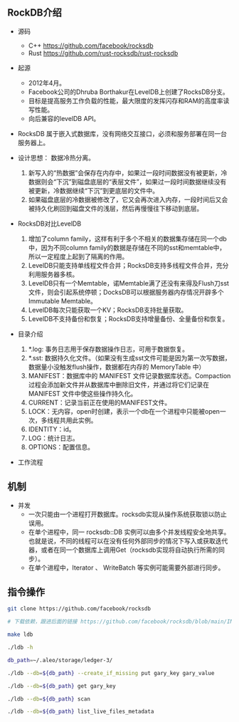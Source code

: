 ## RockDB介绍

- 源码 
    - C++   https://github.com/facebook/rocksdb
    - Rust https://github.com/rust-rocksdb/rust-rocksdb

- 起源 
    - 2012年4月。
    - Facebook公司的Dhruba Borthakur在LevelDB上创建了RocksDB分支。
    - 目标是提高服务工作负载的性能，最大限度的发挥闪存和RAM的高度率读写性能。
    - 向后兼容的levelDB API。

- RocksDB 属于嵌入式数据库，没有网络交互接口，必须和服务部署在同一台服务器上。

- 设计思想： 数据冷热分离。
    1. 新写入的“热数据”会保存在内存中，如果过一段时间数据没有被更新，冷数据则会“下沉”到磁盘底层的“表层文件”，如果过一段时间数据继续没有被更新，冷数据继续“下沉”到更底层的文件中。
    2. 如果磁盘底层的冷数据被修改了，它又会再次进入内存，一段时间后又会被持久化刷回到磁盘文件的浅层，然后再慢慢往下移动到底层。

- RocksDB对比LevelDB
    1. 增加了column family，这样有利于多个不相关的数据集存储在同一个db中，因为不同column family的数据是存储在不同的sst和memtable中，所以一定程度上起到了隔离的作用。 
    2. LevelDB只能支持单线程文件合并；RocksDB支持多线程文件合并，充分利用服务器多核。
    3. LevelDB只有一个Memtable，诺Memtable满了还没有来得及Flush刀sst文件，则会引起系统停顿；DocksDB可以根据服务器内存情况开辟多个Immutable Memtable。
    4. LevelDB每次只能获取一个KV；RocksDB支持批量获取。
    5. LevelDB不支持备份和恢复；RocksDB支持增量备份、全量备份和恢复。

- 目录介绍
    1. *.log: 事务日志用于保存数据操作日志，可用于数据恢复。
    2. *.sst: 数据持久化文件。（如果没有生成sst文件可能是因为第一次写数据，数据量小没触发flush操作，数据都在内存的 MemoryTable 中） 
    3. MANIFEST：数据库中的 MANIFEST 文件记录数据库状态。Compaction过程会添加新文件并从数据库中删除旧文件，并通过将它们记录在 MANIFEST 文件中使这些操作持久化。
    4. CURRENT：记录当前正在使用的MANIFEST文件。
    5. LOCK：无内容，open时创建，表示一个db在一个进程中只能被open一次，多线程共用此实例。
    6. IDENTITY：id。
    7. LOG：统计日志。
    8. OPTIONS：配置信息。

- 工作流程

## 机制
- 并发
    - 一次只能由一个进程打开数据库。rocksdb实现从操作系统获取锁以防止误用。
    - 在单个进程中，同一 rocksdb::DB 实例可以由多个并发线程安全地共享。也就是说，不同的线程可以在没有任何外部同步的情况下写入或获取迭代器，或者在同一个数据库上调用Get（rocksdb实现将自动执行所需的同步）。
    - 在单个进程中，Iterator 、 WriteBatch 等实例可能需要外部进行同步。

## 指令操作
```bash
git clone https://github.com/facebook/rocksdb

# 下载依赖，跟进后面的链接 https://github.com/facebook/rocksdb/blob/main/INSTALL.md

make ldb

./ldb -h

db_path=~/.aleo/storage/ledger-3/

./ldb --db=${db_path} --create_if_missing put gary_key gary_value

./ldb --db=${db_path} get gary_key

./ldb --db=${db_path} scan

./ldb --db=${db_path} list_live_files_metadata
```
